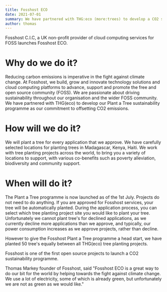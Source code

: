 ```yaml
---
title: Fosshost ECO 
date: 2021-07-01
summary: We have partnered with THG:eco (more:trees) to develop a CO2 sustainability programme
author: thomas
---
```


Fosshost C.I.C, a UK non-profit provider of cloud computing services
for FOSS launches Fosshost ECO.

# Why do we do it?

Reducing carbon emissions is imperative in the fight against climate change. At Fosshost, we build, grow and innovate technology solutions and cloud computing platforms to advance, support and promote the free and open source community (FOSS). We are passionate about driving sustainability throughout our organisation and the wider FOSS community. We have partnered with THG(eco) to develop our Plant a Tree sustainability programme as our commitment to offsetting CO2 emissions.

# How will we do it?

We will plant a tree for every application that we approve. We have carefully selected locations for planting trees in Madagascar, Kenya, Haiti. We work with tree planting projects across the world, to bring you a variety of locations to support, with various co-benefits such as poverty alleviation, biodiversity and community support. 

# When will do it?

The Plant a Tree programme is now launched as of the 1st July. Projects do not need to do anything. If you are approved for Fosshost services, your tree will be automatically planted. During the application process, you can select which tree planting project site you would like to plant your tree. Unfortunately we cannot plant tree's for declined applications, as we currently decline more applications than we approve, and typically, our power consumption increases as we approve projects, rather than decline.

However to give the Fosshost Plant a Tree programme a head start, we have planted 50 tree's equally between all THG(eco) tree planting projects. 

Fosshost is one of the first open source projects to launch a CO2 sustainability programme.  

Thomas Markey founder of Fosshost, said "Fosshost ECO is a great way to do our bit for the world by helping towards the fight against climate change.  We use a lot of electricity, some of which is already green, but unfortunately we are not as green as we would like."
